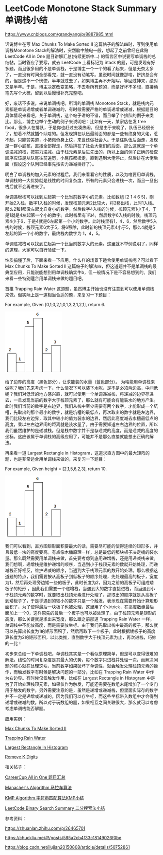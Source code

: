# LeetCode Monotone Stack Summary 单调栈小结
<https://www.cnblogs.com/grandyang/p/8887985.html>

话说博主在写 Max Chunks To Make Sorted II 这篇帖子的解法四时，写到使用单调栈Monotone Stack的解法时，突然脑中触电一般，想起了之前曾经在此贴 LeetCode All in One 题目讲解汇总(持续更新中...) 的留言区中说要写单调栈的总结帖，当时答应了要写，就去 LeetCode 上看标记为 Stack 的题，可是发现有好多题，而且很多用的不是单调栈，于是博主一个一个的看了起来，但是无奈太多了，一直没有时间全部看完，就一直没有动笔写。虽说时间就像那啥，挤挤总会有的，但是这不一个恍惚，半年就过去了，如果博主再不开始写，等回过神来，绝对又是半年。于是，博主决定改变策略，不去看所有题的，而是好坏不多想，直接动笔先写个大概，留到以后慢慢补充完整吧。

好，废话不多说，来说单调栈吧。所谓的单调栈 Monotone Stack，就是栈内元素都是单调递增或者单调递减的，有时候需要严格的单调递增或递减，根据题目的具体情况来看吧。关于单调栈，这个帖子讲的不错，而且举了个排队的例子来类比。那么，博主也举个生动的例子来说明吧：比如有一天，某家店在发 free food，很多人在排队，于是你也赶过去凑热闹。但是由于来晚了，队伍已经很长了，想着不然就插个队啥的。但发现排在队伍最前面的都是一些有纹身的大佬，惹不起，只能赞美道，小猪佩奇身上纹，来世还做社会人。于是往队伍后面走，发现是一群小屁孩，直接全部撵走，然后排在了社会大佬们的后面。那么这就是一个单调递减的栈，按实力递减。由于栈元素是后进先出的，所以上面的例子正确的检查顺序应该是从队尾往前遍历，小屁孩都撵走，直到遇到大佬停止，然后排在大佬后面（假设这个队列已经事先按实力递减排好了）。

明白了单调栈的加入元素的过程后，我们来看看它的性质，以及为啥要用单调栈。单调栈的一大优势就是线性的时间复杂度，所有的元素只会进栈一次，而且一旦出栈后就不会再进来了。

单调递增栈可以找到左起第一个比当前数字小的元素。比如数组 [2 1 4 6 5]，刚开始2入栈，数字1入栈的时候，发现栈顶元素2比较大，将2移出栈，此时1入栈。那么2和1都没左起比自身小的数字。然后数字4入栈的时候，栈顶元素1小于4，于是1就是4左起第一个小的数字。此时栈里有1和4，然后数字6入栈的时候，栈顶元素4小于6，于是4就是6左起第一个小的数字。此时栈里有1，4，6，然后数字5入栈的时候，栈顶元素6大于5，将6移除，此时新的栈顶元素4小于5，那么4就是5左起的第一个小的数字，最终栈内数字为 1，4，5。

单调递减栈可以找到左起第一个比当前数字大的元素。这里就不举例说明了，同样的道理，大家可以自行验证一下。

性质搞懂了后，下面来看一下应用，什么样的场景下适合使用单调栈呢？可以看下 Max Chunks To Make Sorted II 这篇帖子的解法四，但这道题并不是单调栈的最典型应用，只能说能想到用单调栈确实牛b，但一般情况下是不容易想到的。我们来看一些特别适合用单调栈来做的题目吧。

首推 Trapping Rain Water 这道题，虽然博主开始也没有注意到可以使用单调栈来做。但实际上是一道相当合适的题，来复习一下题目：

For example, 
Given [0,1,0,2,1,0,1,3,2,1,2,1], return 6.

![alt text](../resources/histogram.png)

给了边界的高度（黑色部分），让求能装的水量（蓝色部分）。 为啥能用单调栈来做呢？我们先来考虑一下，什么情况下可以装下水呢，是不是必须两边高，中间低呢？我们对低洼的地方感兴趣，就可以使用一个单调递减栈，将递减的边界存进去，一旦发现当前的数字大于栈顶元素了，那么就有可能会有能装水的地方产生。此时我们当前的数字是右边界，我们从栈中至少需要有两个数字，才能形成一个坑槽，先取出的那个最小的数字，就是坑槽的最低点，再次取出的数字就是左边界，我们比较左右边界，取其中较小的值为装水的边界，然后此高度减去水槽最低点的高度，乘以左右边界间的距离就是装水量了。由于需要知道左右边界的位置，所以我们虽然维护的是递减栈，但是栈中数字并不是存递减的高度，而是递减的高度的坐标。这应该属于单调栈的高级应用了，可能并不是那么直接就能想出正确的解法。

再来看一道 Largest Rectangle in Histogram，这道求直方图中的最大矩阵的题，也是非常适合用单调栈来做的，来复习一下题目：

For example,
Given height = [2,1,5,6,2,3],
return 10.

![alt text](../resources/histogram.png)

我们可以看到，直方图矩形面积要最大的话，需要尽可能的使得连续的矩形多，并且最低一块的高度要高。有点像木桶原理一样，总是最低的那块板子决定桶的装水量。那么既然需要用单调栈来做，首先要考虑到底用递增栈，还是用递减栈来做。我们想啊，递增栈是维护递增的顺序，当遇到小于栈顶元素的数就开始处理，而递减栈正好相反，维护递减的顺序，当遇到大于栈顶元素的数开始处理。那么根据这道题的特点，我们需要按从高板子到低板子的顺序处理，先处理最高的板子，宽度为1，然后再处理旁边矮一些的板子，此时长度为2，因为之前的高板子可组成矮板子的矩形 ，因此我们需要一个递增栈，当遇到大的数字直接进栈，而当遇到小于栈顶元素的数字时，就要取出栈顶元素进行处理了，那取出的顺序就是从高板子到矮板子了，于是乎遇到的较小的数字只是一个触发，表示现在需要开始计算矩形面积了，为了使得最后一块板子也被处理，这里用了个小trick，在高度数组最后面加上一个0，这样原先的最后一个板子也可以被处理了。由于栈顶元素是矩形的高度，那么关键就是求出来宽度，那么跟之前那道 Trapping Rain Water 一样，单调栈中不能放高度，而是需要放坐标。由于我们先取出栈中最高的板子，那么就可以先算出长度为1的矩形面积了，然后再取下一个板子，此时根据矮板子的高度算长度为2的矩形面积，以此类推，直到数字大于栈顶元素为止，再次进栈，巧妙的一比！

初步来总结一下单调栈吧，单调栈其实是一个看似原理简单，但是可以变得很难的解法。线性的时间复杂度是其最大的优势，每个数字只进栈并处理一次，而解决问题的核心就在处理这块，当前数字如果破坏了单调性，就会触发处理栈顶元素的操作，而触发数字有时候是解决问题的一部分，比如在 Trapping Rain Water 中作为右边界。有时候仅仅触发作用，比如在 Largest Rectangle in Histogram 中是为了开始处理栈顶元素，如果仅作为触发，可能还需要在数组末尾增加了一个专门用于触发的数字。另外需要注意的是，虽然是递增或递减栈，但里面实际存的数字并不一定是递增或递减的，因为我们可以存坐标，而这些坐标带入数组中才会得到递增或递减的数。所以对于玩数组的题，如果相互之间关联很大，那么就可以考虑考虑单调栈能否解题。

 

应用实例：

[Max Chunks To Make Sorted II](http://www.cnblogs.com/grandyang/p/8850299.html)

[Trapping Rain Water](http://www.cnblogs.com/grandyang/p/4402392.html)

[Largest Rectangle in Histogram](http://www.cnblogs.com/grandyang/p/4322653.html)

[Remove K Digits](http://www.cnblogs.com/grandyang/p/5883736.html)

 

相关帖子：

[CareerCup All in One 题目汇总](http://www.cnblogs.com/grandyang/p/5162994.html)

[Manacher's Algorithm 马拉车算法](http://www.cnblogs.com/grandyang/p/4475985.html)

[KMP Algorithm 字符串匹配算法KMP小结](http://www.cnblogs.com/grandyang/p/6992403.html)

[LeetCode Binary Search Summary 二分搜索法小结](http://www.cnblogs.com/grandyang/p/6854825.html)

 

参考资料：

https://zhuanlan.zhihu.com/p/26465701

https://chuckliu.me/#!/posts/585a2cb4f33c18149026f0be

https://blog.csdn.net/liujian20150808/article/details/50752861